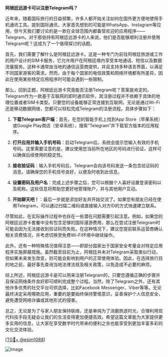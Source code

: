 **阿根廷远游卡可以注册Telegram吗？**

近年来，随着国际旅行的日益频繁，许多人都开始关注如何在国外更方便地使用手机通讯工具。提到国际通讯，大家首先想到的可能是WhatsApp、Instagram等应用，但今天我们要讨论的是一款在全球范围内都备受欢迎的应用程序——Telegram。对于那些持有阿根廷远游卡的人来说，他们是否能够顺利注册并使用Telegram呢？这成为了一个值得探讨的话题。

首先，我们需要了解什么是阿根廷远游卡。这是一种专门为前往阿根廷旅游或工作的用户设计的SIM卡服务，它允许用户在阿根廷境内享受本地通话、短信以及数据流量服务。这种卡通常由当地的通信运营商提供，并且支持多种语言界面，以满足不同国家游客的需求。然而，由于每个国家的电信政策和网络环境都有所差异，因此在使用某些特定应用程序时可能会遇到一些限制。

那么，回到正题，阿根廷远游卡究竟能否注册Telegram呢？答案是肯定的。Telegram作为一款基于互联网的即时通讯软件，其注册过程并不依赖于具体的地理位置或者SIM卡类型。只要您的设备能够正常连接到互联网，无论是通过Wi-Fi还是移动数据网络，您都可以轻松完成Telegram的注册流程。具体步骤如下：

1. **下载Telegram客户端**：首先，在您的智能手机上找到App Store（苹果系统）或Google Play商店（安卓系统），搜索“Telegram”并下载官方版本的应用程序。
   
2. **打开应用并输入手机号码**：启动Telegram后，系统会提示您输入有效的手机号码。这里需要注意的是，建议使用您当前所在地区的号码进行验证，这样可以确保后续使用的稳定性。

3. **接收验证码**：输入手机号码后，Telegram会向该号码发送一条包含验证码的消息。请确保您的手机信号良好，以便及时收到此信息。

4. **设置密码及用户名**：完成上述步骤之后，您可以根据个人喜好设置登录密码以及昵称。这些信息将帮助您更好地管理账户，并与其他用户互动。

5. **开始聊天吧！**：最后一步就是添加好友并开始交流了。如果您有朋友已经在使用Telegram，可以通过扫描二维码或直接输入对方ID的方式快速建立联系。

尽管如此，在实际操作过程中也存在一些潜在问题需要引起注意。例如，如果您的阿根廷远游卡套餐中没有包含足够的国际漫游费用，那么在尝试注册Telegram时可能会因为无法接收到验证码而失败。在这种情况下，建议您提前联系运营商确认相关资费情况，并考虑切换至免费Wi-Fi环境中继续操作。

此外，还有一种特殊情况值得注意——即部分国家出于国家安全考量会对特定应用程序实施屏蔽措施。虽然截至目前为止，阿根廷并未对Telegram采取类似行动，但如果未来发生改变，则可能会影响到用户的正常使用体验。因此，在选择旅行目的地之前，最好事先查询当地法律法规及相关政策，以免造成不必要的麻烦。

综上所述，阿根廷远游卡是可以用来注册Telegram的，只要您遵循正确的步骤并且保证网络条件良好即可顺利完成整个过程。当然，除了Telegram之外，还有其他许多优秀的社交平台可供选择，比如Facebook Messenger、Viber等等。无论最终决定采用哪款应用，重要的是要始终保持警惕意识，妥善保护个人信息安全，避免遭受网络诈骗或其他形式的侵害。

总之，无论是为了与家人朋友保持联络，还是单纯为了消磨旅途时光，合理利用现代科技手段无疑会让我们的生活变得更加便捷高效。希望这篇文章能为大家提供更多实用的信息，让大家在享受数字时代带来的便利之余也能享受到更加丰富多彩的文化交流体验。

[[TG💪+ @esim1088](https://t.me/s/esim1088)]

![Image](https://i.postimg.cc/4NQfJmqS/Snipaste-2025-05-13-00-14-12.png)
